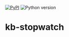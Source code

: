 [![PyPI](https://img.shields.io/pypi/v/kb-stopwatch.svg)](https://pypi.org/project/kb-stopwatch/)
![Python version](https://img.shields.io/badge/python-3-blue.svg)


# kb-stopwatch
